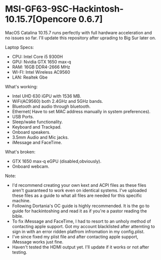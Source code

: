 # MSI-GF63-9SC-Hackintosh-10.15.7[Opencore 0.6.7]
MacOS Catalina 10.15.7 runs perfectly with full hardware acceleration and no issues so far. I'll update this repository after uprading to Big Sur later on.

Laptop Specs:
- CPU: Intel Core i5 9300H
- GPU: Nvidia GTX 1650 max-q
- RAM: 16GB DDR4-2666 MHz
- WI-FI: Intel Wireless AC9560
- LAN: Realtek Gbe

What's working:
- Intel UHD 630 iGPU with 1536 MB.
- WiFi(AC9560) both 2.4GHz and 5GHz bands.
- Bluetooth and audio through bluetooth.
- Ethernet( Have to set MAC address manually in system preferences).
- USB Ports.
- Sleep/wake functionality.
- Keyboard and Trackpad.
- Onboard speakers.
- 3.5mm Audio and Mic jacks.
- iMessage and FaceTime.

What's broken:
- GTX 1650 max-q eGPU (disabled,obviously).
- Onboard webcam.

Note:
- I'd recommend creating your own kext and ACPI files as these files aren't guaranteed to work even on identical systems. I've uploaded these files as a guide to what all files are needed for this specific machine.
- Following Dortania's OC guide is highly recommended. It is the go to guide for hackintoshing and read it as if you're a pastor reading the bible.
- To fix iMessage and FaceTime, I had to resort to an unholy method of contacting apple support. Got my account blacklisted after attemting to sign in with an error ridden platfrom infromation in my config.plist. 
- I've since fixed my plist file and after contacting apple support, iMessage works just fine.
- Haven't tested the HDMI output yet. I'll update if it works or not after testing.


